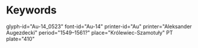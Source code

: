 # Keywords
glyph-id="Au-14_0523"
font-id="Au-14"
printer-id="Au"
printer="Aleksander Augezdecki"
period="1549–1561?"
place="Królewiec-Szamotuły"
PT plate="410"
